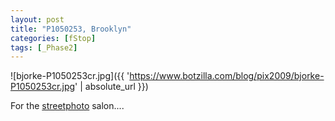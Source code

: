 ```yaml
---
layout: post
title: "P1050253, Brooklyn"
categories: [fStop]
tags: [_Phase2]
---
```



![bjorke-P1050253cr.jpg]({{ 'https://www.botzilla.com/blog/pix2009/bjorke-P1050253cr.jpg' | absolute_url }})


For the <a href="http://www.streetphoto.info">streetphoto</a> salon....

